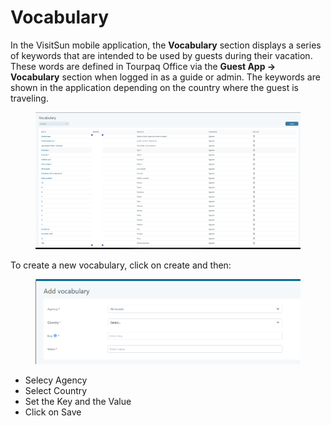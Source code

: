 # Vocabulary

In the VisitSun mobile application, the **Vocabulary** section displays a series of keywords that are intended to be used by guests during their vacation. These words are defined in Tourpaq Office via the **Guest App -> Vocabulary** section when logged in as a guide or admin. The keywords are shown in the application depending on the country where the guest is traveling.

<figure><img src=".gitbook/assets/image (15) (1) (1).png" alt=""><figcaption></figcaption></figure>

To create a new vocabulary, click on create and then:

<figure><img src=".gitbook/assets/image (10) (1) (1) (1) (1) (1) (1) (1).png" alt=""><figcaption></figcaption></figure>

* Selecy Agency
* Select Country
* Set the Key and the Value
* Click on Save

